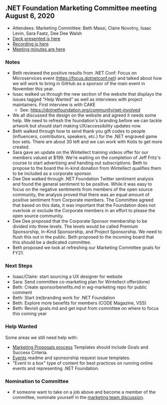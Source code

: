 ## .NET Foundation Marketing Committee meeting August 6, 2020

- Attendees: Marketing Committee: Beth Massi, Claire Novotny, Isaac Levin, Sara Faatz, Dee Dee Walsh
- [Deck presented is here](https://dotnetfoundation.sharepoint.com/:p:/s/Marketing/Eaaiy4V6hyxPhgaxL-EBhZcByM28KJZjEeYX7gKIu44_zQ?e=380BmX)
- [Recording is here](https://web.microsoftstream.com/video/66fbed24-b56f-44eb-91f3-6115edc93f8c)
- [Meeting minutes are here](https://dotnetfoundation.sharepoint.com/sites/Marketing/_layouts/15/Doc.aspx?OR=teams&action=edit&sourcedoc={0D5F919D-A485-4F81-96B1-2326DE680637})

### Notes
* Beth reviewed the positive results from .NET Conf: Focus on Microservices event (https://focus.dotnetconf.net) and talked about how we will work to bring in GitHub as a sponsor of the main event in November this year.
* Issac walked us through the new section of the website that displays the issues tagged "Help Wanted" as well as interviews with project maintainers. First interview is with CAKE
    * See: https://dotnetfoundation.org/community/get-involved
* We all discussed the design on the website and agreed it needs some help. We need to refresh the foundation's branding before we can tackle artwork but should start making UX/accessibility updates now. 
* Beth walked through how to send thank you gift codes to people (influencers, contributors, speakers, etc.) for the .NET engraved game box sets. There are about 30 left and we can work with Kotis to get more created. 
* Sara gave an update on the Wintellect training videos offer for our members valued at $199. We're waiting on the completion of Jeff Fritz's course to start advertising and handing out subscriptions. Beth to propose to the board the in-kind donation from Wintellect qualifies them to be included as a corporate sponsor. 
* Dee Dee walked through .NET Foundation Twitter sentiment analysis and found the general sentiment to be positive. While it was easy to focus on the negative sentiments from members of the open source community, the analysis proved that there was an equal amount of positive sentiment from Corporate members. The Committee agreed that based on this data, it was important that the Foundation does not overlook or exclude the Corporate members in an effort to please the open source community.
* Dee Dee proposed that the Corporate Sponsor membership to be divided into three levels. The levels would be called Premium Sponsorship, In-Kind Sponsorship, and Project Sponsorship. We need to flush this out in the public. Beth proposed to the incoming board that this should be a dedicated committee.  
* Beth proposed we look at refreshing our Marketing Committee goals for FY21. 

### Next Steps

* Isaac/Claire: start sourcing a UX designer for website​
* Sara: Send committee co-marketing plan for Wintellect offer​ (done)
* Beth: Create sponsorbenefits.md in wg-marketing repo for public comment​
* Beth: Start (re)branding work for .NET Foundation​
* Beth: Explore more benefits for members​ (CODE Magazine​, VSS)
* Beth: Revisit goals.md and get input from committee on where to focus this coming year

### Help Wanted
Some areas we still need help with:
*  [Marketing Proposals process](https://github.com/dotnet-foundation/wg-marketing/issues/3) Templates should include Goals and Success Criteria.
*  [Events](https://github.com/dotnet-foundation/events/issues/4) readme and sponsorship request issue templates. 
* "Event in a box" type of content for best practices on running online events and representing .NET Foundation. 

### Nomination to Committee
* If someone want to take on a job above and become a member of the committee, nominate yourself in the [marketing team discussion](https://github.com/orgs/dotnet-foundation/teams/marketing).
